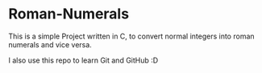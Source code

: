 # Roman-Numerals

This is a simple Project written in C, to convert normal integers into roman numerals and vice versa.

I also use this repo to learn Git and GitHub :D
